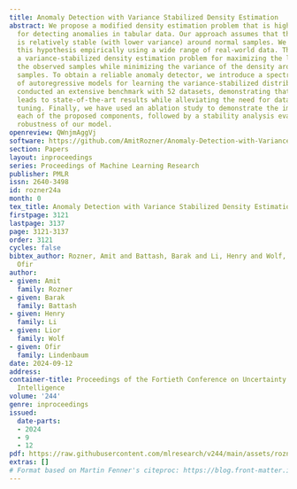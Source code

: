```yaml
---
title: Anomaly Detection with Variance Stabilized Density Estimation
abstract: We propose a modified density estimation problem that is highly effective
  for detecting anomalies in tabular data. Our approach assumes that the density function
  is relatively stable (with lower variance) around normal samples. We have verified
  this hypothesis empirically using a wide range of real-world data. Then, we present
  a variance-stabilized density estimation problem for maximizing the likelihood of
  the observed samples while minimizing the variance of the density around normal
  samples. To obtain a reliable anomaly detector, we introduce a spectral ensemble
  of autoregressive models for learning the variance-stabilized distribution. We have
  conducted an extensive benchmark with 52 datasets, demonstrating that our method
  leads to state-of-the-art results while alleviating the need for data-specific hyperparameter
  tuning. Finally, we have used an ablation study to demonstrate the importance of
  each of the proposed components, followed by a stability analysis evaluating the
  robustness of our model.
openreview: QWnjmAggVj
software: https://github.com/AmitRozner/Anomaly-Detection-with-Variance-Stabilized-Density-Estimation
section: Papers
layout: inproceedings
series: Proceedings of Machine Learning Research
publisher: PMLR
issn: 2640-3498
id: rozner24a
month: 0
tex_title: Anomaly Detection with Variance Stabilized Density Estimation
firstpage: 3121
lastpage: 3137
page: 3121-3137
order: 3121
cycles: false
bibtex_author: Rozner, Amit and Battash, Barak and Li, Henry and Wolf, Lior and Lindenbaum,
  Ofir
author:
- given: Amit
  family: Rozner
- given: Barak
  family: Battash
- given: Henry
  family: Li
- given: Lior
  family: Wolf
- given: Ofir
  family: Lindenbaum
date: 2024-09-12
address:
container-title: Proceedings of the Fortieth Conference on Uncertainty in Artificial
  Intelligence
volume: '244'
genre: inproceedings
issued:
  date-parts:
  - 2024
  - 9
  - 12
pdf: https://raw.githubusercontent.com/mlresearch/v244/main/assets/rozner24a/rozner24a.pdf
extras: []
# Format based on Martin Fenner's citeproc: https://blog.front-matter.io/posts/citeproc-yaml-for-bibliographies/
---
```

